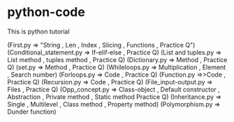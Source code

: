 # python-code
This is python tutorial 

(First.py   => "String , Len , Index , Slicing , Functions , Practice Q")
 (Conditional_statement.py   => If-elif-else , Practice Q)
 (List and tuples.py   => List method , tuples method , Practice Q)
 (Dictionary.py   => Method , Practice Q)
 (set.py   => Method , Practice Q)
 (Whileloops.py   => Multiplication , Element , Search number) 
 (Forloops.py   => Code , Practice Q)
 (Function.py   =>>Code , Practice Q)
 (Recursion.py   => Code , Practice Q)
 (File_input-output.py   => Files , Practice Q)
 (Opp_concept.py   => Class-object , Default constructor , Abstraction , Private method , Static method Practice Q)
 (Inheritance.py   => Single , Multilevel , Class method , Property method)
 (Polymorphism.py   => Dunder function) 
